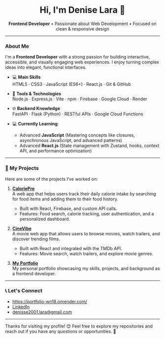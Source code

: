 <h1 align="center">Hi, I'm Denise Lara 👋</h1>

<p align="center">
  <strong>Frontend Developer</strong> • Passionate about Web Development • Focused on clean & responsive design
</p>

---

### About Me
I'm a **Frontend Developer** with a strong passion for building interactive, accessible, and visually engaging web experiences. I enjoy turning complex ideas into elegant, functional interfaces.

- 💻 **Main Skills**  
  HTML5 · CSS3 · JavaScript (ES6+) · React.js · Git & GitHub

- 🔧 **Tools & Technologies**  
  Node.js · Express.js · Vite · npm · Firebase · Google Cloud · Render

- 🌐 **Backend Knowledge**  
  FastAPI · Flask (Python) · RESTful APIs · Google Cloud Functions


- 💻 **Currently Learning**:
    - Advanced **JavaScript** (Mastering concepts like closures, asynchronous JavaScript, and advanced patterns)
    - Advanced **React.js** (State management with Zustand, hooks, context API, and performance optimization)

---

### 🚀 My Projects
Here are some of the projects I’ve worked on:

1. **[CaloriePro](#)**  
   A web app that helps users track their daily calorie intake by searching for food items and adding them to their food history.  
   - Built with React, Firebase, and custom API calls.
   - Features: Food search, calorie tracking, user authentication, and a personalized dashboard.

2. **[CineVibe](#)**  
   A movie web app that allows users to browse movies, watch trailers, and discover trending films.  
   - Built with React and integrated with the TMDb API.
   - Features: Movie search, watch trailers, and explore movie genres.

3. **[My Portfolio](#)**  
   My personal portfolio showcasing my skills, projects, and background as a frontend developer.

---

### 📞 Let's Connect
- https://portfolio-wn18.onrender.com/
- [LinkedIn](https://www.linkedin.com/in/denise-lara-925458320)
- denisse2001.lara@gmail.com

---

Thanks for visiting my profile! 😊 Feel free to explore my repositories and reach out if you have any questions or opportunities. 💬


<!--
**DeniseLara/DeniseLara** is a ✨ _special_ ✨ repository because its `README.md` (this file) appears on your GitHub profile.

Here are some ideas to get you started:

- 🔭 I’m currently working on ...
- 🌱 I’m currently learning ...
- 👯 I’m looking to collaborate on ...
- 🤔 I’m looking for help with ...
- 💬 Ask me about ...
- 📫 How to reach me: ...
- 😄 Pronouns: ...
- ⚡ Fun fact: ...
-->
